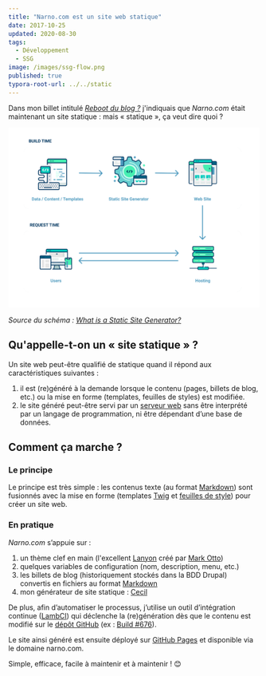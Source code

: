 ```yaml
---
title: "Narno.com est un site web statique"
date: 2017-10-25
updated: 2020-08-30
tags:
  - Développement
  - SSG
image: /images/ssg-flow.png
published: true
typora-root-url: ../../static
---
```


Dans mon billet intitulé [*Reboot du blog ?*](/blog/reboot-du-blog) j'indiquais que *Narno.com* était maintenant un site statique : mais « statique », ça veut dire quoi ?

![](/images/ssg-host-flow.png "SSG host flow")
<!-- break -->
*Source du schéma : [What is a Static Site Generator?](https://www.netlify.com/blog/2020/04/14/what-is-a-static-site-generator-and-3-ways-to-find-the-best-one/)*

## Qu'appelle-t-on un « site statique » ?

Un site web peut-être qualifié de statique quand il répond aux caractéristiques suivantes :

1. il est (re)généré à la demande lorsque le contenu (pages, billets de blog, etc.) ou la mise en forme (templates, feuilles de styles) est modifiée.
2. le site généré peut-être servi par un [serveur web](https://fr.m.wikipedia.org/wiki/Serveur_web) sans être interprété par un langage de programmation, ni être dépendant d’une base de données.

## Comment ça marche ?

### Le principe

Le principe est très simple : les contenus texte (au format [Markdown](https://fr.m.wikipedia.org/wiki/Markdown)) sont fusionnés avec la mise en forme (templates [Twig](https://twig.symfony.com/doc/templates.html) et [feuilles de style](https://fr.m.wikipedia.org/wiki/Feuilles_de_style_en_cascade)) pour créer un site web.

### En pratique

*Narno.com* s’appuie sur :

1. un thème clef en main (l'excellent [Lanyon](https://github.com/poole/lanyon) créé par [Mark Otto](https://github.com/mdo))
2. quelques variables de configuration (nom, description, menu, etc.)
3. les billets de blog (historiquement stockés dans la BDD Drupal) convertis en fichiers au format [Markdown](https://fr.m.wikipedia.org/wiki/Markdown)
4. mon générateur de site statique : [Cecil](https://cecil.app)

De plus, afin d’automatiser le processus, j’utilise un outil d’intégration continue ([LambCI](https://github.com/lambci/lambci)) qui déclenche la (re)génération dès que le contenu est modifié sur le [dépôt GitHub](https://github.com/Narno/narno.com) (ex : [Build #676](https://lambci-buildresults-1w0y4nab0105t.s3.amazonaws.com/gh/Narno/narno.com/builds/676/536b49b7fde5e134fb6b919d503601f6.html)).

Le site ainsi généré est ensuite déployé sur [GitHub Pages](https://github.com/Narno/narno.com/deployments/activity_log?environment=github-pages) et disponible via le domaine narno.com.

Simple, efficace, facile à maintenir et à maintenir ! 😊